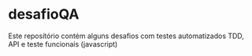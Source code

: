 # desafioQA
Este reposítório contém alguns desafios com testes automatizados TDD, API e teste funcionais (javascript)
